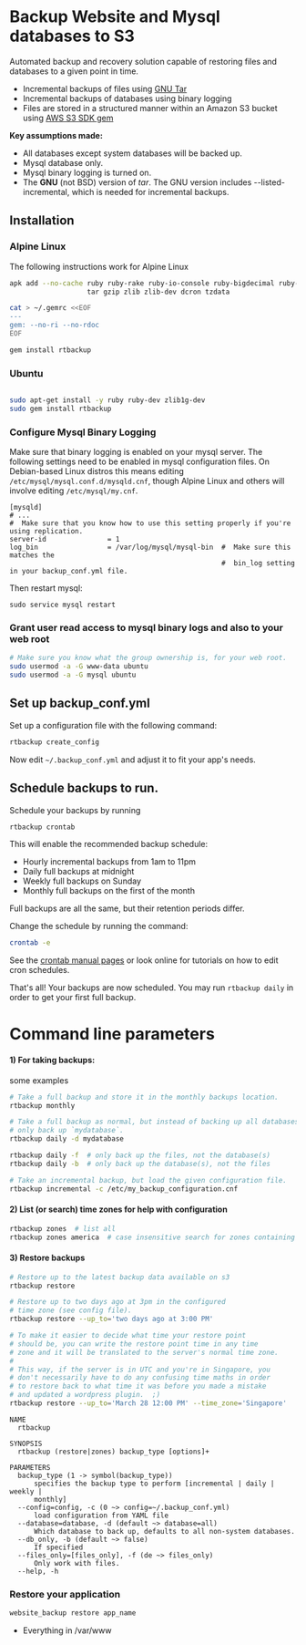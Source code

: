 # Backup Website and Mysql databases to S3

Automated backup and recovery solution capable of restoring files and databases
to a given point in time.

* Incremental backups of files using [GNU Tar](https://www.gnu.org/software/tar/)
* Incremental backups of databases using binary logging
* Files are stored in a structured manner within an Amazon S3 bucket using
[AWS S3 SDK gem](https://github.com/aws/aws-sdk-ruby)

**Key assumptions made:**

* All databases except system databases will be backed up.
* Mysql database only.
* Mysql binary logging is turned on.
* The **GNU** (not BSD) version of _tar_.  The GNU version includes --listed-incremental, which is needed for incremental backups.

## Installation

### Alpine Linux

The following instructions work for Alpine Linux

```bash
apk add --no-cache ruby ruby-rake ruby-io-console ruby-bigdecimal ruby-json ruby-bundler \
                   tar gzip zlib zlib-dev dcron tzdata

cat > ~/.gemrc <<EOF
---
gem: --no-ri --no-rdoc
EOF

gem install rtbackup

```

### Ubuntu

```bash

sudo apt-get install -y ruby ruby-dev zlib1g-dev
sudo gem install rtbackup

```

### Configure Mysql Binary Logging

Make sure that binary logging is enabled on your mysql server.  The following settings
need to be enabled in mysql configuration files.  On Debian-based Linux distros this
means editing `/etc/mysql/mysql.conf.d/mysqld.cnf`, though Alpine Linux and others will
involve editing `/etc/mysql/my.cnf`.

```
[mysqld]
# ...
#  Make sure that you know how to use this setting properly if you're using replication.
server-id               = 1
log_bin                 = /var/log/mysql/mysql-bin  #  Make sure this matches the
                                                    #  bin_log setting in your backup_conf.yml file.
```

Then restart mysql:

```
sudo service mysql restart
```

### Grant user read access to mysql binary logs and also to your web root

```bash
# Make sure you know what the group ownership is, for your web root.
sudo usermod -a -G www-data ubuntu
sudo usermod -a -G mysql ubuntu
```

## Set up backup_conf.yml

Set up a configuration file with the following command:

```bash
rtbackup create_config
```

Now edit `~/.backup_conf.yml` and adjust it to fit your app's needs.

## Schedule backups to run.

Schedule your backups by running

```bash
rtbackup crontab
```

This will enable the recommended backup schedule:

* Hourly incremental backups from 1am to 11pm
* Daily full backups at midnight
* Weekly full backups on Sunday
* Monthly full backups on the first of the month

Full backups are all the same, but their retention periods differ.

Change the schedule by running the command:

```bash
crontab -e
```

See the [crontab manual pages](https://linux.die.net/man/5/crontab) or look online for tutorials
on how to edit cron schedules.

That's all!  Your backups are now scheduled.  You may run `rtbackup daily` in order to get your first
full backup.

# Command line parameters

#### 1) For taking backups:

some examples

```bash
# Take a full backup and store it in the monthly backups location.
rtbackup monthly

# Take a full backup as normal, but instead of backing up all databases,
# only back up `mydatabase`.
rtbackup daily -d mydatabase

rtbackup daily -f  # only back up the files, not the database(s)
rtbackup daily -b  # only back up the database(s), not the files

# Take an incremental backup, but load the given configuration file.
rtbackup incremental -c /etc/my_backup_configuration.cnf

```

#### 2) List (or search) time zones for help with configuration

```bash
rtbackup zones  # list all
rtbackup zones america  # case insensitive search for zones containing a string
```

#### 3) Restore backups

```bash
# Restore up to the latest backup data available on s3
rtbackup restore

# Restore up to two days ago at 3pm in the configured
# time zone (see config file).
rtbackup restore --up_to='two days ago at 3:00 PM'

# To make it easier to decide what time your restore point
# should be, you can write the restore point time in any time
# zone and it will be translated to the server's normal time zone.
#
# This way, if the server is in UTC and you're in Singapore, you
# don't necessarily have to do any confusing time maths in order
# to restore back to what time it was before you made a mistake
# and updated a wordpress plugin.  ;)
rtbackup restore --up_to='March 28 12:00 PM' --time_zone='Singapore'

```

```
NAME
  rtbackup

SYNOPSIS
  rtbackup (restore|zones) backup_type [options]+

PARAMETERS
  backup_type (1 -> symbol(backup_type))
      specifies the backup type to perform [incremental | daily | weekly |
      monthly]
  --config=config, -c (0 ~> config=~/.backup_conf.yml)
      load configuration from YAML file
  --database=database, -d (default ~> database=all)
      Which database to back up, defaults to all non-system databases.
  --db_only, -b (default ~> false)
      If specified
  --files_only=[files_only], -f (de ~> files_only)
      Only work with files.
  --help, -h
```

### Restore your application

```bash
website_backup restore app_name
```


* Everything in /var/www
